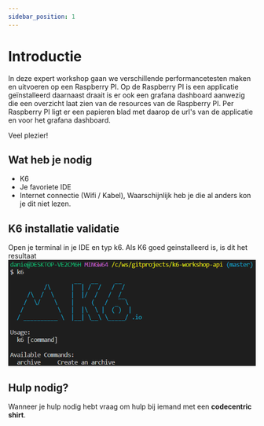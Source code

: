 ```yaml
---
sidebar_position: 1
---
```


# Introductie
In deze expert workshop gaan we verschillende performancetesten maken en uitvoeren op een Raspberry PI. Op de Raspberry PI is een applicatie geïnstalleerd daarnaast draait is er ook een grafana dashboard aanwezig die een overzicht laat zien van de resources van de Raspberry PI. Per Raspberry PI ligt er een papieren blad met daarop de url's van de applicatie en voor het grafana dashboard.

Veel plezier!

## Wat heb je nodig
- K6
- Je favoriete IDE
- Internet connectie (Wifi / Kabel), Waarschijnlijk heb je die al anders kon je dit niet lezen.

## K6 installatie validatie
Open je terminal in je IDE en typ k6. Als K6 goed geinstalleerd is, is dit het resultaat
![k6-installatie.png](k6-installatie.png)

## Hulp nodig?
Wanneer je hulp nodig hebt vraag om hulp bij iemand met een **codecentric shirt**. 
